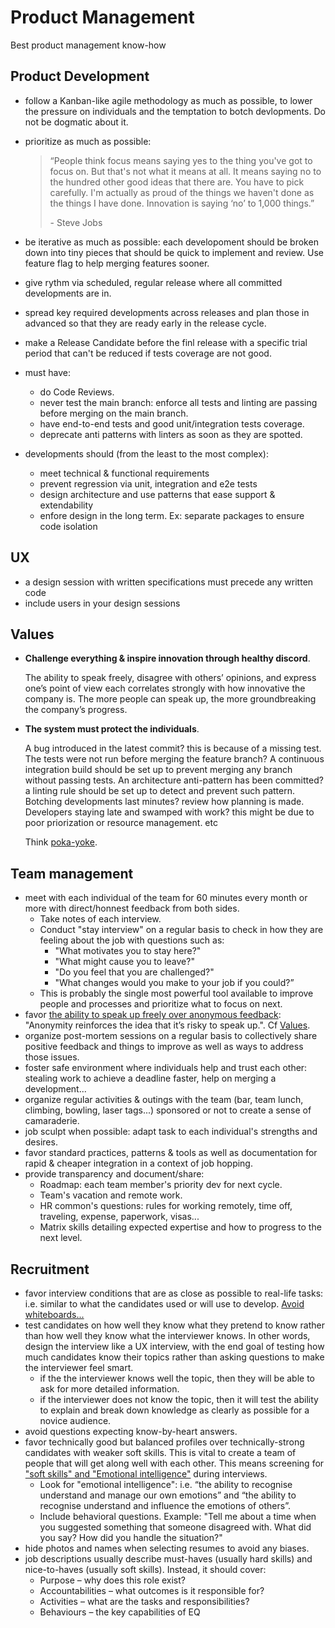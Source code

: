 # Product Management

Best product management know-how

## Product Development

- follow a Kanban-like agile methodology as much as possible, to lower the pressure on individuals and the temptation to botch devlopments. Do not be dogmatic about it.
- prioritize as much as possible:

  > “People think focus means saying yes to the thing you've got to focus on. But that's not what it means at all. It means saying no to the hundred other good ideas that there are. You have to pick carefully. I'm actually as proud of the things we haven't done as the things I have done. Innovation is saying ‘no’ to 1,000 things.”
  >
  > \- Steve Jobs

- be iterative as much as possible: each developoment should be broken down into tiny pieces that should be quick to implement and review. Use feature flag to help merging features sooner.
- give rythm via scheduled, regular release where all committed developments are in.
- spread key required developments across releases and plan those in advanced so that they are ready early in the release cycle.
- make a Release Candidate before the finl release with a specific trial period that can't be reduced if tests coverage are not good.
- must have:
  - do Code Reviews.
  - never test the main branch: enforce all tests and linting are passing before merging on the main branch.
  - have end-to-end tests and good unit/integration tests coverage.
  - deprecate anti patterns with linters as soon as they are spotted.
- developments should (from the least to the most complex):
  - meet technical & functional requirements
  - prevent regression via unit, integration and e2e tests
  - design architecture and use patterns that ease support & extendability
  - enfore design in the long term. Ex: separate packages to ensure code isolation

## UX

- a design session with written specifications must precede any written code
- include users in your design sessions

## Values

- **Challenge everything & inspire innovation through healthy discord**.

  The ability to speak freely, disagree with others’ opinions, and express one’s point of view each correlates strongly with how innovative the company is. The more people can speak up, the more groundbreaking the company’s progress.

- **The system must protect the individuals**.

  A bug introduced in the latest commit? this is because of a missing test. The tests were not run before merging the feature branch? A continuous integration build should be set up to prevent merging any branch without passing tests. An architecture anti-pattern has been committed? a linting rule should be set up to detect and prevent such pattern. Botching developments last minutes? review how planning is made. Developers staying late and swamped with work? this might be due to poor priorization or resource management. etc

  Think [poka-yoke](https://en.wikipedia.org/wiki/Poka-yoke).

## Team management

- meet with each individual of the team for 60 minutes every month or more with direct/honnest feedback from both sides.
  - Take notes of each interview.
  - Conduct "stay interview" on a regular basis to check in how they are feeling about the job with questions such as:
    - "What motivates you to stay here?"
    - "What might cause you to leave?"
    - "Do you feel that you are challenged?"
    - "What changes would you make to your job if you could?”
  - This is probably the single most powerful tool available to improve people and processes and prioritize what to focus on next.
- favor [the ability to speak up freely over anonymous feedback](https://www.fastcompany.com/40518499/my-company-is-killing-anonymous-employee-feedback-heres-why): "Anonymity reinforces the idea that it’s risky to speak up.". Cf [Values](#values).
- organize post-mortem sessions on a regular basis to collectively share positive feedback and things to improve as well as ways to address those issues.
- foster safe environment where individuals help and trust each other: stealing work to achieve a deadline faster, help on merging a development...
- organize regular activities & outings with the team (bar, team lunch, climbing, bowling, laser tags...) sponsored or not to create a sense of camaraderie.
- job sculpt when possible: adapt task to each individual's strengths and desires.
- favor standard practices, patterns & tools as well as documentation for rapid & cheaper integration in a context of job hopping.
- provide transparency and document/share:
  - Roadmap: each team member's priority dev for next cycle.
  - Team's vacation and remote work.
  - HR common's questions: rules for working remotely, time off, traveling, expense, paperwork, visas...
  - Matrix skills detailing expected expertise and how to progress to the next level.

## Recruitment

- favor interview conditions that are as close as possible to real-life tasks: i.e. similar to what the candidates used or will use to develop. [Avoid whiteboards...](https://medium.com/javascript-scene/tech-hiring-has-always-been-broken-heres-how-i-survived-it-for-decades-b7ac33088de6)
- test candidates on how well they know what they pretend to know rather than how well they know what the interviewer knows. In other words, design the interview like a UX interview, with the end goal of testing how much candidates know their topics rather than asking questions to make the interviewer feel smart.
  - if the the interviewer knows well the topic, then they will be able to ask for more detailed information.
  - if the interviewer does not know the topic, then it will test the ability to explain and break down knowledge as clearly as possible for a novice audience.
- avoid questions expecting know-by-heart answers.
- favor technically good but balanced profiles over technically-strong candidates with weaker soft skills. This is vital to create a team of people that will get along well with each other. This means screening for ["soft skills" and "Emotional intelligence"](https://www.mindtheproduct.com/the-secret-sauce-to-hiring-great-product-people-by-kate-leto/) during interviews.
  - Look for "emotional intelligence": i.e. “the ability to recognise understand and manage our own emotions” and “the ability to recognise understand and influence the emotions of others”.
  - Include behavioral questions. Example: "Tell me about a time when you suggested something that someone disagreed with. What did you say? How did you handle the situation?"
- hide photos and names when selecting resumes to avoid any biases.
- job descriptions usually describe must-haves (usually hard skills) and nice-to-haves (usually soft skills). Instead, it should cover:
  - Purpose – why does this role exist?
  - Accountabilities – what outcomes is it responsible for?
  - Activities – what are the tasks and responsibilities?
  - Behaviours – the key capabilities of EQ

